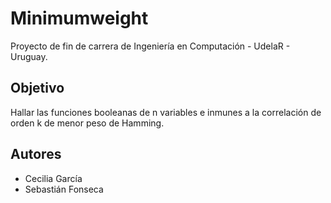 # Minimumweight

Proyecto de fin de carrera de Ingeniería en Computación - UdelaR - Uruguay.

## Objetivo
Hallar las funciones booleanas de n variables e inmunes a la correlación de orden k de menor peso de Hamming.

## Autores
<ul><li>Cecilia García</li><li>Sebastián Fonseca</li></ul>
